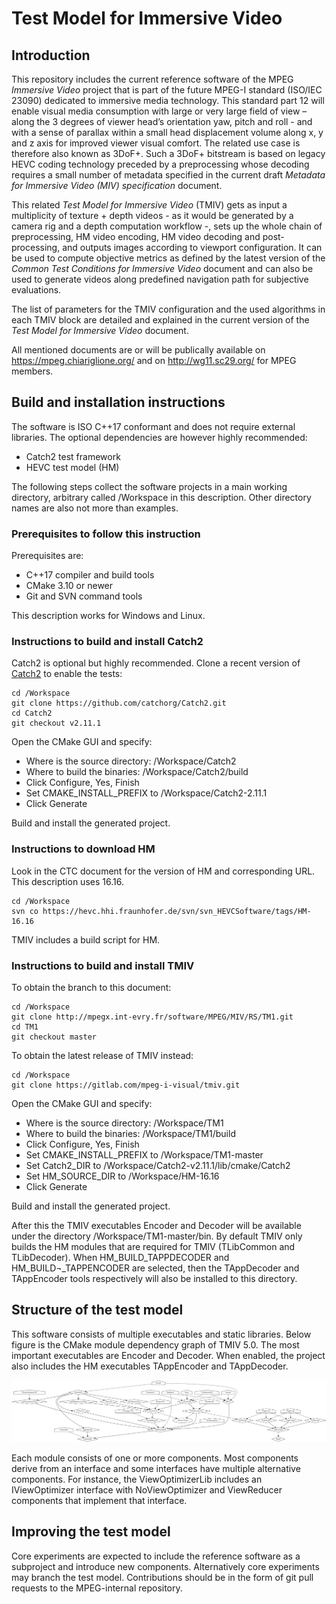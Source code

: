 # Test Model for Immersive Video

## Introduction

This repository includes the current reference software of the MPEG _Immersive
Video_ project that is part of the future MPEG-I standard (ISO/IEC 23090) 
dedicated to immersive media technology. This standard part 12 will enable 
visual media consumption with large or very large field of view – along the 3 
degrees of viewer head’s orientation yaw, pitch and roll - and with a sense of 
parallax within a small head displacement volume along x, y and z axis for 
improved viewer visual comfort. The related use case is therefore also known as 
3DoF+. Such a 3DoF+ bitstream is based on legacy HEVC coding technology preceded
by a preprocessing whose decoding requires a small number of metadata specified 
in the current draft _Metadata for Immersive Video (MIV) specification_ document.

This related _Test Model for Immersive Video_ (TMIV) gets as input a 
multiplicity of texture + depth videos - as it would be generated by a camera 
rig and a depth computation workflow -, sets up the whole chain of
preprocessing, HM video encoding, HM video decoding and post-processing, and 
outputs images according to viewport configuration. It can be used to compute 
objective metrics as defined by the latest version of the _Common Test 
Conditions for Immersive Video_ document and can also be used to generate videos 
along predefined navigation path for subjective evaluations. 

The list of parameters for the TMIV configuration and the used algorithms in 
each TMIV block are detailed and explained in the current version of the _Test 
Model for Immersive Video_ document.

All mentioned documents are or will be publically available on
https://mpeg.chiariglione.org/ and on http://wg11.sc29.org/ for MPEG members.

## Build and installation instructions

The software is ISO C++17 conformant and does not require external libraries. 
The optional dependencies are however highly recommended:

 *	Catch2 test framework
 *	HEVC test model (HM)
	
The following steps collect the software projects in a main working directory,
arbitrary called /Workspace in this description. Other directory names are also
not more than examples.

### Prerequisites to follow this instruction

Prerequisites are:

  * C++17 compiler and build tools
  * CMake 3.10 or newer
  * Git and SVN command tools

This description works for Windows and Linux. 

### Instructions to build and install Catch2

Catch2 is optional but highly recommended. Clone a recent version of
[Catch2](https://github.com/catchorg/Catch2.git) to enable the tests:

    cd /Workspace
    git clone https://github.com/catchorg/Catch2.git
    cd Catch2
    git checkout v2.11.1

Open the CMake GUI and specify:

  * Where is the source directory: /Workspace/Catch2
  * Where to build the binaries: /Workspace/Catch2/build
  * Click Configure, Yes, Finish
  * Set CMAKE_INSTALL_PREFIX to /Workspace/Catch2-2.11.1
  * Click Generate

Build and install the generated project.

### Instructions to download HM

Look in the CTC document for the version of HM and corresponding URL. This
description uses 16.16.

    cd /Workspace
    svn co https://hevc.hhi.fraunhofer.de/svn/svn_HEVCSoftware/tags/HM-16.16

TMIV includes a build script for HM.

### Instructions to build and install TMIV

To obtain the branch to this document:

    cd /Workspace
    git clone http://mpegx.int-evry.fr/software/MPEG/MIV/RS/TM1.git
    cd TM1
    git checkout master
    
To obtain the latest release of TMIV instead:

    cd /Workspace
    git clone https://gitlab.com/mpeg-i-visual/tmiv.git
    
Open the CMake GUI and specify:

  * Where is the source directory: /Workspace/TM1
  * Where to build the binaries: /Workspace/TM1/build
  * Click Configure, Yes, Finish
  * Set CMAKE_INSTALL_PREFIX to /Workspace/TM1-master
  * Set Catch2_DIR to /Workspace/Catch2-v2.11.1/lib/cmake/Catch2
  * Set HM_SOURCE_DIR to /Workspace/HM-16.16
  * Click Generate

Build and install the generated project. 

After this the TMIV executables Encoder and Decoder will be available under the
directory /Workspace/TM1-master/bin. By default TMIV only builds the HM modules
that are required for TMIV (TLibCommon and TLibDecoder). When
HM_BUILD_TAPPDECODER and HM_BUILD¬_TAPPENCODER are selected, then the
TAppDecoder and TAppEncoder tools respectively will also be installed to this
directory. 

## Structure of the test model

This software consists of multiple executables and static libraries. Below
figure is the CMake module dependency graph of TMIV 5.0. The most important
executables are Encoder and Decoder. When enabled, the project also includes the
HM executables TAppEncoder and TAppDecoder.

![CMake module graph](/doc/module_graph.svg)

Each module consists of one or more components. Most components derive from an
interface and some interfaces have multiple alternative components. For instance,
the ViewOptimizerLib includes an IViewOptimizer interface with NoViewOptimizer
and ViewReducer components that implement that interface.

## Improving the test model

Core experiments are expected to include the reference software as a subproject
and introduce new components. Alternatively core experiments may branch the test 
model. Contributions should be in the form of git pull requests to the
MPEG-internal repository.
